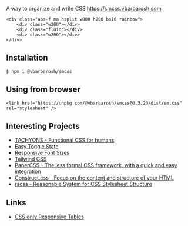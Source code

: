 A way to organize and write CSS https://smcss.vbarbarosh.com

    <div class="abs-f ma hsplit w800 h200 bs10 rainbow">
        <div class="w200"></div>
        <div class="fluid"></div>
        <div class="w200"></div>
    </div>

## Installation

    $ npm i @vbarbarosh/smcss

## Using from browser

    <link href="https://unpkg.com/@vbarbarosh/smcss@0.3.20/dist/sm.css" rel="stylesheet" />

## Interesting Projects

* [TACHYONS - Functional CSS for humans](https://github.com/tachyons-css/tachyons/)
* [Easy Toggle State](https://twikito.github.io/easy-toggle-state)
* [Responsive Font Sizes](https://github.com/MartijnCuppens/rfs)
* [Tailwind CSS](https://github.com/tailwindcss/tailwindcss)
* [PaperCSS - The less formal CSS framework, with a quick and easy integration](https://github.com/papercss/papercss)
* [Construct.css - Focus on the content and structure of your HTML](https://github.com/t7/construct.css/)
* [rscss - Reasonable System for CSS Stylesheet Structure](https://github.com/rstacruz/rscss)

## Links

* [CSS only Responsive Tables](https://codepen.io/dbushell/pen/wGaamR)
